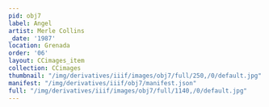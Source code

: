 ```yaml
---
pid: obj7
label: Angel
artist: Merle Collins
_date: '1987'
location: Grenada
order: '06'
layout: CCimages_item
collection: CCimages
thumbnail: "/img/derivatives/iiif/images/obj7/full/250,/0/default.jpg"
manifest: "/img/derivatives/iiif/obj7/manifest.json"
full: "/img/derivatives/iiif/images/obj7/full/1140,/0/default.jpg"
---
```

